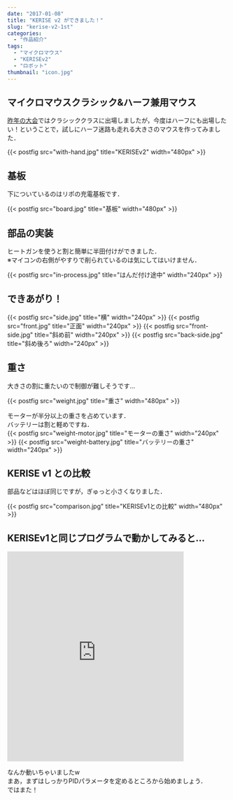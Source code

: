 ```yaml
---
date: "2017-01-08"
title: "KERISE v2 ができました！"
slug: "kerise-v2-1st"
categories:
  - "作品紹介"
tags:
  - "マイクロマウス"
  - "KERISEv2"
  - "ロボット"
thumbnail: "icon.jpg"
---
```


## マイクロマウスクラシック&ハーフ兼用マウス

[昨年の大会](/posts/2016-11-21-micromouse2016/)ではクラシッククラスに出場しましたが，今度はハーフにも出場したい！ということで，試しにハーフ迷路も走れる大きさのマウスを作ってみました．

{{< postfig src="with-hand.jpg" title="KERISEv2" width="480px" >}}

<!--more-->

## 基板

下についているのはリポの充電基板です．

{{< postfig src="board.jpg" title="基板" width="480px" >}}

## 部品の実装

ヒートガンを使うと割と簡単に半田付けができました．  
※マイコンの右側がやすりで削られているのは気にしてはいけません．

{{< postfig src="in-process.jpg" title="はんだ付け途中" width="240px" >}}

## できあがり！

{{< postfig src="side.jpg" title="横" width="240px" >}}
{{< postfig src="front.jpg" title="正面" width="240px" >}}
{{< postfig src="front-side.jpg" title="斜め前" width="240px" >}}
{{< postfig src="back-side.jpg" title="斜め後ろ" width="240px" >}}

## 重さ

大きさの割に重たいので制御が難しそうです...

{{< postfig src="weight.jpg" title="重さ" width="480px" >}}

モーターが半分以上の重さを占めています．  
バッテリーは割と軽めですね．  
{{< postfig src="weight-motor.jpg" title="モーターの重さ" width="240px" >}}
{{< postfig src="weight-battery.jpg" title="バッテリーの重さ" width="240px" >}}

## KERISE v1 との比較

部品などはほぼ同じですが，ぎゅっと小さくなりました．

{{< postfig src="comparison.jpg" title="KERISEv1との比較" width="480px" >}}

## KERISEv1と同じプログラムで動かしてみると...

<div class="video"><iframe width="80%" height="480" src="https://www.youtube.com/embed/WoN3yYOAlUc" frameborder="0" allowfullscreen></iframe></div>

なんか動いちゃいましたw  
まあ，まずはしっかりPIDパラメータを定めるところから始めましょう．  
ではまた！
